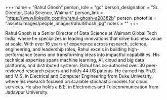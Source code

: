 +++
name = "Rahul Ghosh"
person_role = "gc"
person_designation = "Sr. Director, Data Science, Walmart"
person_link = "https://www.linkedin.com/in/rahul-ghosh-a20382b"
person_photofile = "assets/images/people_images/rahulGhosh.jpg"
notes = ""
+++

Rahul Ghosh is a Senior Director of Data Science at Walmart Global Tech India, where he specializes in leading
innovations that drive business value at scale. With over 16 years of experience across research, science, engineering,
and leadership roles, Rahul excels in building high-performance teams and transforming ideas into impactful
capabilities. His technical expertise spans machine learning, AI, cloud and big data platforms, and distributed systems.
Rahul has co-authored over 30 peer-reviewed research papers and holds 44 US patents. He earned his Ph.D. and M.S. in
Electrical and Computer Engineering from Duke University, where his research focused on scalable stochastic models for
cloud services. He also holds a B.E. in Electronics and Telecommunication from Jadavpur University.